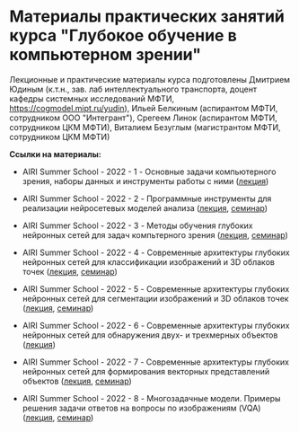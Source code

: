 # Материалы практических занятий курса "Глубокое обучение в компьютерном зрении"

Лекционные и практические материалы курса подготовлены Дмитрием Юдиным (к.т.н., зав. лаб интеллектуального транспорта, доцент кафедры системных исследований МФТИ, https://cogmodel.mipt.ru/yudin), Ильей Белкиным (аспирантом МФТИ, сотрудником ООО "Интегрант"), Срегеем Линок (аспирантом МФТИ, сотрудником ЦКМ МФТИ), Виталием Безуглым (магистрантом МФТИ, сотрудником ЦКМ МФТИ)


**Ссылки на материалы:**

* AIRI Summer School - 2022 - 1 - Основные задачи компьютерного зрения, наборы данных и инструменты работы с ними ([лекция](https://docs.google.com/presentation/d/17j13MbL46rPQKk2MIEQ0PVL-1a-2Ieuc/edit?usp=sharing&ouid=118183283995851112163&rtpof=true&sd=true))

* AIRI Summer School - 2022 - 2 - Программные инструменты для реализации нейросетевых моделей анализа ([лекция](https://drive.google.com/file/d/1XG32Jv31AjSPiri7SU5quaHOh865wpdX/view?usp=sharing), [семинар](https://github.com/cds-mipt/airi_cv_2022/tree/master/seminar_1))

* AIRI Summer School - 2022 - 3 - Методы обучения глубоких нейронных сетей для задач компьтерного зрения ([лекция](https://docs.google.com/presentation/d/1jJvHYtUiGRnoghxrVwLNu4sQbWNDsdOj/edit?usp=sharing&ouid=118183283995851112163&rtpof=true&sd=true), [семинар](https://github.com/cds-mipt/airi_cv_2022/tree/master/seminar_2))

* AIRI Summer School - 2022 - 4 - Современные архитектуры глубоких нейронных сетей для классификации изображений и 3D облаков точек ([лекция](https://docs.google.com/presentation/d/1s2WdY9JKIgwQ8s87Vm1M3wjH3P8AqWeE/edit?usp=sharing&ouid=118183283995851112163&rtpof=true&sd=true), [семинар](https://github.com/cds-mipt/airi_cv_2022/tree/master/seminar_3))

* AIRI Summer School - 2022 - 5 - Современные архитектуры глубоких нейронных сетей для сегментации изображений и 3D облаков точек ([лекция](https://docs.google.com/presentation/d/1xsw8y0dbSbdnU1Mby3Lh0blaIS_JdKGm/edit?usp=sharing&ouid=118183283995851112163&rtpof=true&sd=true), [семинар](https://github.com/cds-mipt/airi_cv_2022/tree/master/seminar_4))

* AIRI Summer School - 2022 - 6 - Современные архитектуры глубоких нейронных сетей для обнаружения двух- и трехмерных объектов ([лекция](https://docs.google.com/presentation/d/1a7OAHtaZodPXmc3Fgc6eDeCCT2-D3bIWqyM0YrLfmLg/edit?usp=sharing))

* AIRI Summer School - 2022 - 7 - Современные архитектуры глубоких нейронных сетей для формирования векторных представлений объектов ([лекция](https://docs.google.com/presentation/d/17r2l_V6VuzmQgl2o4JhB7TdDbmWmJFUX/edit?usp=sharing&ouid=118183283995851112163&rtpof=true&sd=true), [семинар](https://github.com/cds-mipt/airi_cv_2022/tree/master/seminar_7))

* AIRI Summer School - 2022 - 8 - Многозадачные модели. Примеры решения задачи ответов на вопросы по изображениям (VQA) ([лекция](https://docs.google.com/presentation/d/17L082ZV1ngJwcgOuBBlwh-upyjcn2Qit/edit?usp=sharing&ouid=118183283995851112163&rtpof=true&sd=true), [семинар](https://github.com/cds-mipt/airi_cv_2022/tree/master/seminar_8))
